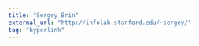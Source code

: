 ```yaml
---
title: "Sergey Brin"
external_url: "http://infolab.stanford.edu/~sergey/"
tag: "hyperlink"
---
```

